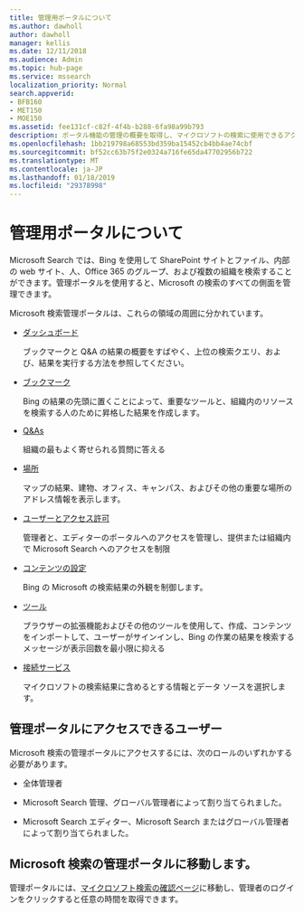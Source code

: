 ```yaml
---
title: 管理用ポータルについて
ms.author: dawholl
author: dawholl
manager: kellis
ms.date: 12/11/2018
ms.audience: Admin
ms.topic: hub-page
ms.service: mssearch
localization_priority: Normal
search.appverid:
- BFB160
- MET150
- MOE150
ms.assetid: fee131cf-c82f-4f4b-b288-6fa98a99b793
description: ポータル機能の管理の概要を取得し、マイクロソフトの検索に使用できるアクセス許可のアクセス
ms.openlocfilehash: 1bb219798a68553bd359ba15452cb4bb4ae74cbf
ms.sourcegitcommit: bf52cc63b75f2e0324a716fe65da47702956b722
ms.translationtype: MT
ms.contentlocale: ja-JP
ms.lasthandoff: 01/18/2019
ms.locfileid: "29378998"
---
```

# <a name="about-the-admin-portal"></a>管理用ポータルについて

Microsoft Search では、Bing を使用して SharePoint サイトとファイル、内部の web サイト、人、Office 365 のグループ、および複数の組織を検索することができます。管理ポータルを使用すると、Microsoft の検索のすべての側面を管理できます。
  
Microsoft 検索管理ポータルは、これらの領域の周囲に分かれています。
  
- [ダッシュボード](get-insights.md)
    
    ブックマークと Q&A の結果の概要をすばやく、上位の検索クエリ、および、結果を実行する方法を参照してください。
    
- [ブックマーク](create-and-manage-bookmarks.md)
    
    Bing の結果の先頭に置くことによって、重要なツールと、組織内のリソースを検索する人のために昇格した結果を作成します。
    
- [Q&As](create-and-manage-qas.md)
    
    組織の最もよく寄せられる質問に答える
    
- [場所](add-a-location.md)
    
    マップの結果、建物、オフィス、キャンパス、およびその他の重要な場所のアドレス情報を表示します。
    
- [ユーザーとアクセス許可](add-users.md)
    
    管理者と、エディターのポータルへのアクセスを管理し、提供または組織内で Microsoft Search へのアクセスを制限
    
- [コンテンツの設定](content-settings.md)
    
    Bing の Microsoft の検索結果の外観を制御します。
    
- [ツール](admin-portal-tools.md)
    
    ブラウザーの拡張機能およびその他のツールを使用して、作成、コンテンツをインポートして、ユーザーがサインインし、Bing の作業の結果を検索するメッセージが表示回数を最小限に抑える
    
- [接続サービス](connected-services.md)
    
    マイクロソフトの検索結果に含めるとする情報とデータ ソースを選択します。
    
## <a name="who-can-access-the-admin-portal"></a>管理ポータルにアクセスできるユーザー

Microsoft 検索の管理ポータルにアクセスするには、次のロールのいずれかする必要があります。
  
- 全体管理者
    
- Microsoft Search 管理、グローバル管理者によって割り当てられました。
    
- Microsoft Search エディター、Microsoft Search またはグローバル管理者によって割り当てられました。
    
## <a name="go-to-the-microsoft-search-admin-portal"></a>Microsoft 検索の管理ポータルに移動します。

管理ポータルには、[マイクロソフト検索の確認ページ](https://www.bing.com/business/explore)に移動し、管理者のログインをクリックすると任意の時間を取得できます。 